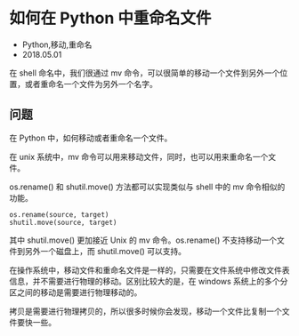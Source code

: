 # 如何在 Python 中重命名文件
- Python,移动,重命名
- 2018.05.01

在 shell 命名中，我们很通过 mv 命令，可以很简单的移动一个文件到另外一个位置，或者重命名一个文件为另外一个名字。

## 问题

在 Python 中，如何移动或者重命名一个文件。

在 unix 系统中，mv 命令可以用来移动文件，同时，也可以用来重命名一个文件。

os.rename() 和 shutil.move() 方法都可以实现类似与 shell 中的 mv 命令相似的功能。

    os.rename(source, target)
    shutil.move(source, target)

其中 shutil.move() 更加接近 Unix 的 mv 命令。os.rename() 不支持移动一个文件到另外一个磁盘上，而 shutil.move() 可以支持。

在操作系统中，移动文件和重命名文件是一样的，只需要在文件系统中修改文件表信息，并不需要进行物理的移动。区别比较大的是，在 windows 系统上的多个分区之间的移动是需要进行物理移动的。

拷贝是需要进行物理拷贝的，所以很多时候你会发现，移动一个文件比复制一个文件要快一些。
